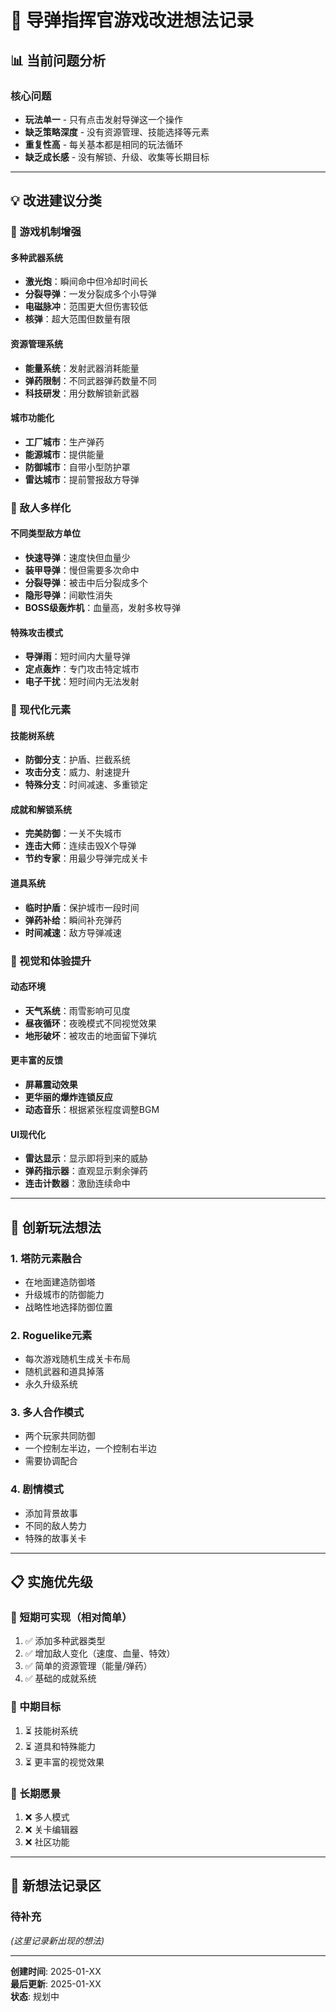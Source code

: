 # 🚀 导弹指挥官游戏改进想法记录

## 📊 当前问题分析

### 核心问题
- **玩法单一** - 只有点击发射导弹这一个操作
- **缺乏策略深度** - 没有资源管理、技能选择等元素  
- **重复性高** - 每关基本都是相同的玩法循环
- **缺乏成长感** - 没有解锁、升级、收集等长期目标

---

## 💡 改进建议分类

### 🚀 游戏机制增强

#### 多种武器系统
- **激光炮**：瞬间命中但冷却时间长
- **分裂导弹**：一发分裂成多个小导弹
- **电磁脉冲**：范围更大但伤害较低
- **核弹**：超大范围但数量有限

#### 资源管理系统
- **能量系统**：发射武器消耗能量
- **弹药限制**：不同武器弹药数量不同
- **科技研发**：用分数解锁新武器

#### 城市功能化
- **工厂城市**：生产弹药
- **能源城市**：提供能量
- **防御城市**：自带小型防护罩
- **雷达城市**：提前警报敌方导弹

### 🎯 敌人多样化

#### 不同类型敌方单位
- **快速导弹**：速度快但血量少
- **装甲导弹**：慢但需要多次命中
- **分裂导弹**：被击中后分裂成多个
- **隐形导弹**：间歇性消失
- **BOSS级轰炸机**：血量高，发射多枚导弹

#### 特殊攻击模式
- **导弹雨**：短时间内大量导弹
- **定点轰炸**：专门攻击特定城市
- **电子干扰**：短时间内无法发射

### 🌟 现代化元素

#### 技能树系统
- **防御分支**：护盾、拦截系统
- **攻击分支**：威力、射速提升
- **特殊分支**：时间减速、多重锁定

#### 成就和解锁系统
- **完美防御**：一关不失城市
- **连击大师**：连续击毁X个导弹
- **节约专家**：用最少导弹完成关卡

#### 道具系统
- **临时护盾**：保护城市一段时间
- **弹药补给**：瞬间补充弹药
- **时间减速**：敌方导弹减速

### 🎨 视觉和体验提升

#### 动态环境
- **天气系统**：雨雪影响可见度
- **昼夜循环**：夜晚模式不同视觉效果
- **地形破坏**：被攻击的地面留下弹坑

#### 更丰富的反馈
- **屏幕震动效果**
- **更华丽的爆炸连锁反应**
- **动态音乐**：根据紧张程度调整BGM

#### UI现代化
- **雷达显示**：显示即将到来的威胁
- **弹药指示器**：直观显示剩余弹药
- **连击计数器**：激励连续命中

---

## 🎪 创新玩法想法

### 1. 塔防元素融合
- 在地面建造防御塔
- 升级城市的防御能力
- 战略性地选择防御位置

### 2. Roguelike元素
- 每次游戏随机生成关卡布局
- 随机武器和道具掉落
- 永久升级系统

### 3. 多人合作模式
- 两个玩家共同防御
- 一个控制左半边，一个控制右半边
- 需要协调配合

### 4. 剧情模式
- 添加背景故事
- 不同的敌人势力
- 特殊的故事关卡

---

## 📋 实施优先级

### 🥇 短期可实现（相对简单）
1. ✅ 添加多种武器类型
2. ✅ 增加敌人变化（速度、血量、特效）
3. ✅ 简单的资源管理（能量/弹药）
4. ✅ 基础的成就系统

### 🥈 中期目标
1. ⏳ 技能树系统
2. ⏳ 道具和特殊能力
3. ⏳ 更丰富的视觉效果

### 🥉 长期愿景
1. ❌ 多人模式
2. ❌ 关卡编辑器
3. ❌ 社区功能

---

## 💭 新想法记录区

### 待补充
*(这里记录新出现的想法)*

---

**创建时间**: 2025-01-XX  
**最后更新**: 2025-01-XX  
**状态**: 规划中 